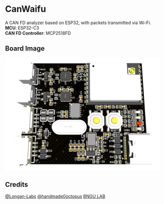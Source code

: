 # CanWaifu
A CAN FD analyzer based on ESP32, with packets transmitted via Wi-Fi. <br>
**MCU**: ESP32-C3 <br>
**CAN FD Controller**: MCP2518FD
## Board Image
![CANalyzer-img](images/CANalyzer.png)

## Credits
[@Longan-Labs](https://github.com/Longan-Labs/Longan_CANFD)
[@handmade0octopus](https://github.com/handmade0octopus/ESP32-TWAI-CAN)
[BNGU LAB](https://BNGU.IO)

